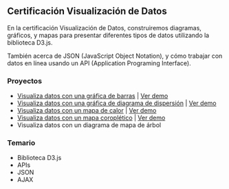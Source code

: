 ## Certificación Visualización de Datos

En la certificación Visualización de Datos, construiremos diagramas, gráficos, y mapas para presentar diferentes tipos de datos utilizando la biblioteca D3.js.

También acerca de JSON (JavaScript Object Notation), y cómo trabajar con datos en línea usando un API (Application Programing Interface).

### Proyectos

- [Visualiza datos con una gráfica de barras](01/) | [Ver demo](https://visualizacion-de-datos-proyecto1.surge.sh/)
- [Visualiza datos con una gráfica de diagrama de dispersión](02/) | [Ver demo](https://visualizacion-de-datos-proyecto2.surge.sh/)
- [Visualiza datos con un mapa de calor](03/) | [Ver demo](https://visualizacion-de-datos-proyecto3.surge.sh/)
- [Visualiza datos con un mapa coroplético](04/) | [Ver demo](https://visualizacion-de-datos-proyecto4.surge.sh/)
- Visualiza datos con un diagrama de mapa de árbol

### Temario

- Biblioteca D3.js
- APIs
- JSON
- AJAX

